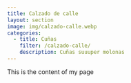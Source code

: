 ```yaml
---
title: Calzado de calle
layout: section
image: img/calzado-calle.webp
categories:
  - title: Cuñas
    filter: /calzado-calle/
    description: Cuñas suuuper molonas
---
```


This is the content of my page